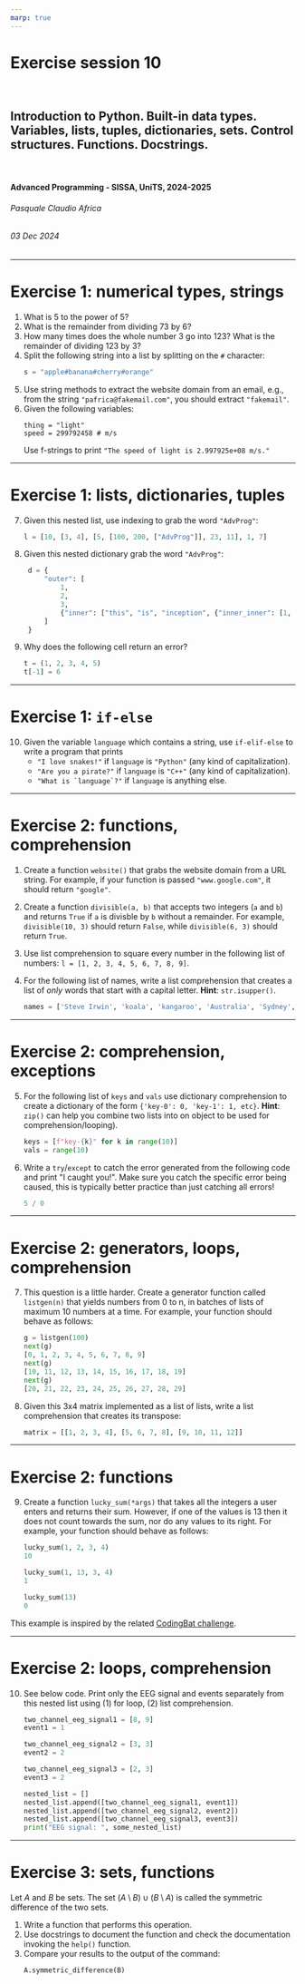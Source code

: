```yaml
---
marp: true
---
```


<!--
title: Exercise session 10
paginate: true

_class: titlepage
-->

# Exercise session 10
<br>

## Introduction to Python. Built-in data types. Variables, lists, tuples, dictionaries, sets. Control structures. Functions. Docstrings.
<br>

#### Advanced Programming - SISSA, UniTS, 2024-2025

###### Pasquale Claudio Africa

###### 03 Dec 2024

---

# Exercise 1: numerical types, strings

1. What is 5 to the power of 5?
2. What is the remainder from dividing 73 by 6?
3. How many times does the whole number 3 go into 123? What is the remainder of dividing 123 by 3?
4. Split the following string into a list by splitting on the `#` character:
   ```python
   s = "apple#banana#cherry#orange"
   ```
5. Use string methods to extract the website domain from an email, e.g., from the string `"pafrica@fakemail.com"`, you should extract `"fakemail"`.
6. Given the following variables:
   ```
   thing = "light"
   speed = 299792458 # m/s
   ```
   Use f-strings to print `"The speed of light is 2.997925e+08 m/s."`

---

# Exercise 1: lists, dictionaries, tuples

7. Given this nested list, use indexing to grab the word `"AdvProg"`:
   ```python
   l = [10, [3, 4], [5, [100, 200, ["AdvProg"]], 23, 11], 1, 7]
   ```
8. Given this nested dictionary grab the word `"AdvProg"`:
   ```python
    d = {
        "outer": [
            1,
            2,
            3,
            {"inner": ["this", "is", "inception", {"inner_inner": [1, 2, 3, "AdvProg"]}]},
        ]
    }
    ```
9. Why does the following cell return an error?
   ```python
   t = (1, 2, 3, 4, 5)
   t[-1] = 6
   ```

---

# Exercise 1: `if-else`

10. Given the variable `language` which contains a string, use `if-elif-else` to write a program that prints
    - `"I love snakes!"` if `language` is `"Python"` (any kind of capitalization).
    - `"Are you a pirate?"` if `language` is `"C++"` (any kind of capitalization).
    - ``"What is `language`?"`` if `language` is anything else.

---

# Exercise 2: functions, comprehension

1. Create a function `website()` that grabs the website domain from a URL string. For example, if your function is passed `"www.google.com"`, it should return `"google"`.

2. Create a function `divisible(a, b)` that accepts two integers (`a` and `b`) and returns `True` if `a` is divisble by `b` without a remainder. For example, `divisible(10, 3)` should return `False`, while `divisible(6, 3)` should return `True`.

3. Use list comprehension to square every number in the following list of numbers:
   `l = [1, 2, 3, 4, 5, 6, 7, 8, 9]`.

4. For the following list of names, write a list comprehension that creates a list of *only* words that start with a capital letter. **Hint**: `str.isupper()`.
   ```python
   names = ['Steve Irwin', 'koala', 'kangaroo', 'Australia', 'Sydney', 'desert']
   ```

---

# Exercise 2: comprehension, exceptions

5. For the following list of `keys` and `vals` use dictionary comprehension to create a dictionary of the form `{'key-0': 0, 'key-1': 1, etc}`. **Hint**: `zip()` can help you combine two lists into on object to be used for comprehension/looping).
   ```python
   keys = [f"key-{k}" for k in range(10)]
   vals = range(10)
   ```

6. Write a `try`/`except` to catch the error generated from the following code and print "I caught you!". Make sure you catch the specific error being caused, this is typically better practice than just catching all errors!
   ```python
   5 / 0
   ```

---

# Exercise 2: generators, loops, comprehension

7. This question is a little harder. Create a generator function called `listgen(n)` that yields numbers from 0 to n, in batches of lists of maximum 10 numbers at a time. For example, your function should behave as follows:
   ```python
   g = listgen(100)
   next(g)
   [0, 1, 2, 3, 4, 5, 6, 7, 8, 9]
   next(g)
   [10, 11, 12, 13, 14, 15, 16, 17, 18, 19]
   next(g)
   [20, 21, 22, 23, 24, 25, 26, 27, 28, 29]
   ```

8. Given this 3x4 matrix implemented as a list of lists, write a list comprehension that creates its transpose:
   ```python
   matrix = [[1, 2, 3, 4], [5, 6, 7, 8], [9, 10, 11, 12]]
   ```

---

# Exercise 2: functions

9. Create a function `lucky_sum(*args)` that takes all the integers a user enters and returns their sum. However, if one of the values is 13 then it does not count towards the sum, nor do any values to its right. For example, your function should behave as follows:
   ```python
   lucky_sum(1, 2, 3, 4)
   10

   lucky_sum(1, 13, 3, 4)
   1

   lucky_sum(13)
   0
   ```

This example is inspired by the related [CodingBat challenge](https://codingbat.com/prob/p130788).

---

# Exercise 2: loops, comprehension

10. See below code. Print only the EEG signal and events separately from this nested list using (1) for loop, (2) list comprehension.
    ```python
    two_channel_eeg_signal1 = [8, 9]
    event1 = 1

    two_channel_eeg_signal2 = [3, 3]
    event2 = 2
    
    two_channel_eeg_signal3 = [2, 3]
    event3 = 2
    
    nested_list = []
    nested_list.append([two_channel_eeg_signal1, event1])
    nested_list.append([two_channel_eeg_signal2, event2])
    nested_list.append([two_channel_eeg_signal3, event3])
    print("EEG signal: ", some_nested_list)
    ```

---

# Exercise 3: sets, functions

Let $A$ and $B$ be sets. The set $(A \setminus B) \cup (B \setminus A)$ is called the symmetric difference of the two sets.

1. Write a function that performs this operation.
2. Use docstrings to document the function and check the documentation invoking the `help()` function.
3. Compare your results to the output of the command:
   ```python
   A.symmetric_difference(B)
   ```
